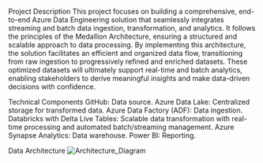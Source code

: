 Project Description
This project focuses on building a comprehensive, end-to-end Azure Data Engineering solution that seamlessly integrates streaming and batch data ingestion, transformation, and analytics. It follows the principles of the Medallion Architecture, ensuring a structured and scalable approach to data processing. By implementing this architecture, the solution facilitates an efficient and organized data flow, transitioning from raw ingestion to progressively refined and enriched datasets. These optimized datasets will ultimately support real-time and batch analytics, enabling stakeholders to derive meaningful insights and make data-driven decisions with confidence.

Technical Components
GitHub: Data source.
Azure Data Lake: Centralized storage for transformed data.
Azure Data Factory (ADF): Data ingestion.
Databricks with Delta Live Tables: Scalable data transformation with real-time processing and automated batch/streaming management.
Azure Synapse Analytics: Data warehouse.
Power BI: Reporting.

Data Architecture
![Architecture_Diagram](https://github.com/user-attachments/assets/84f222de-bc55-407c-97d1-2976a71f5d3c)
